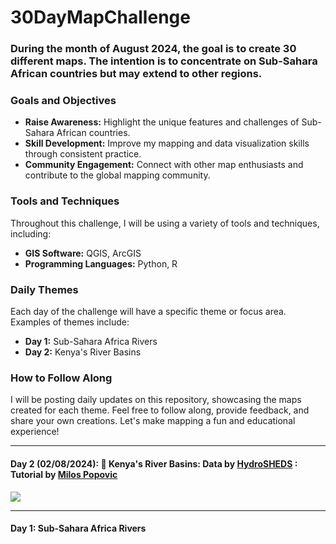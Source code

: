 # 30DayMapChallenge

### During the month of August 2024, the goal is to create 30 different maps. The intention is to concentrate on Sub-Sahara African countries but may extend to other regions.

### Goals and Objectives
- **Raise Awareness:** Highlight the unique features and challenges of Sub-Sahara African countries.
- **Skill Development:** Improve my mapping and data visualization skills through consistent practice.
- **Community Engagement:** Connect with other map enthusiasts and contribute to the global mapping community.

### Tools and Techniques
Throughout this challenge, I will be using a variety of tools and techniques, including:
- **GIS Software:** QGIS, ArcGIS
- **Programming Languages:** Python, R

### Daily Themes
Each day of the challenge will have a specific theme or focus area. Examples of themes include:
- **Day 1:** Sub-Sahara Africa Rivers
- **Day 2:** Kenya's River Basins

### How to Follow Along
I will be posting daily updates on this repository, showcasing the maps created for each theme. Feel free to follow along, provide feedback, and share your own creations. Let's make mapping a fun and educational experience!

---
#### Day 2 (02/08/2024): 🌊 Kenya's River Basins: Data by [HydroSHEDS](https://www.hydrosheds.org/products/hydrobasins) : Tutorial by [Milos Popovic](https://www.youtube.com/watch?v=HugGwjogPv0)


![](https://github.com/RachaelKilonzo/30DayMapChallenge/blob/main/Plots/KenyaRiverBasins.png)


---

#### Day 1: Sub-Sahara Africa Rivers

